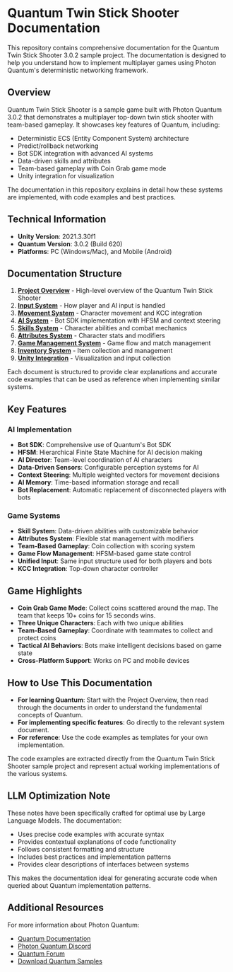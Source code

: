 # Quantum Twin Stick Shooter Documentation

This repository contains comprehensive documentation for the Quantum Twin Stick Shooter 3.0.2 sample project. The documentation is designed to help you understand how to implement multiplayer games using Photon Quantum's deterministic networking framework.

## Overview

Quantum Twin Stick Shooter is a sample game built with Photon Quantum 3.0.2 that demonstrates a multiplayer top-down twin stick shooter with team-based gameplay. It showcases key features of Quantum, including:

- Deterministic ECS (Entity Component System) architecture
- Predict/rollback networking
- Bot SDK integration with advanced AI systems
- Data-driven skills and attributes
- Team-based gameplay with Coin Grab game mode
- Unity integration for visualization

The documentation in this repository explains in detail how these systems are implemented, with code examples and best practices.

## Technical Information

- **Unity Version**: 2021.3.30f1
- **Quantum Version**: 3.0.2 (Build 620)
- **Platforms**: PC (Windows/Mac), and Mobile (Android)

## Documentation Structure

1. [**Project Overview**](00-project-overview.md) - High-level overview of the Quantum Twin Stick Shooter
2. [**Input System**](01-input-system.md) - How player and AI input is handled 
3. [**Movement System**](02-movement-system.md) - Character movement and KCC integration
4. [**AI System**](03-ai-system.md) - Bot SDK implementation with HFSM and context steering
5. [**Skills System**](04-skills-system.md) - Character abilities and combat mechanics
6. [**Attributes System**](05-attributes-system.md) - Character stats and modifiers
7. [**Game Management System**](06-game-management-system.md) - Game flow and match management
8. [**Inventory System**](07-inventory-system.md) - Item collection and management
9. [**Unity Integration**](08-unity-integration.md) - Visualization and input collection

Each document is structured to provide clear explanations and accurate code examples that can be used as reference when implementing similar systems.

## Key Features

### AI Implementation
- **Bot SDK**: Comprehensive use of Quantum's Bot SDK
- **HFSM**: Hierarchical Finite State Machine for AI decision making
- **AI Director**: Team-level coordination of AI characters
- **Data-Driven Sensors**: Configurable perception systems for AI
- **Context Steering**: Multiple weighted vectors for movement decisions
- **AI Memory**: Time-based information storage and recall
- **Bot Replacement**: Automatic replacement of disconnected players with bots

### Game Systems
- **Skill System**: Data-driven abilities with customizable behavior
- **Attributes System**: Flexible stat management with modifiers
- **Team-Based Gameplay**: Coin collection with scoring system
- **Game Flow Management**: HFSM-based game state control
- **Unified Input**: Same input structure used for both players and bots
- **KCC Integration**: Top-down character controller

## Game Highlights

- **Coin Grab Game Mode**: Collect coins scattered around the map. The team that keeps 10+ coins for 15 seconds wins.
- **Three Unique Characters**: Each with two unique abilities
- **Team-Based Gameplay**: Coordinate with teammates to collect and protect coins
- **Tactical AI Behaviors**: Bots make intelligent decisions based on game state
- **Cross-Platform Support**: Works on PC and mobile devices

## How to Use This Documentation

- **For learning Quantum**: Start with the Project Overview, then read through the documents in order to understand the fundamental concepts of Quantum.
- **For implementing specific features**: Go directly to the relevant system document.
- **For reference**: Use the code examples as templates for your own implementation.

The code examples are extracted directly from the Quantum Twin Stick Shooter sample project and represent actual working implementations of the various systems.

## LLM Optimization Note

These notes have been specifically crafted for optimal use by Large Language Models. The documentation:

- Uses precise code examples with accurate syntax
- Provides contextual explanations of code functionality
- Follows consistent formatting and structure
- Includes best practices and implementation patterns
- Provides clear descriptions of interfaces between systems

This makes the documentation ideal for generating accurate code when queried about Quantum implementation patterns.

## Additional Resources

For more information about Photon Quantum:

- [Quantum Documentation](https://doc.photonengine.com/quantum/current/getting-started/quantum-intro)
- [Photon Quantum Discord](https://discord.gg/photonengine)
- [Quantum Forum](https://forum.photonengine.com/categories/quantum-showcase-discussion)
- [Download Quantum Samples](https://dashboard.photonengine.com/download/quantum)